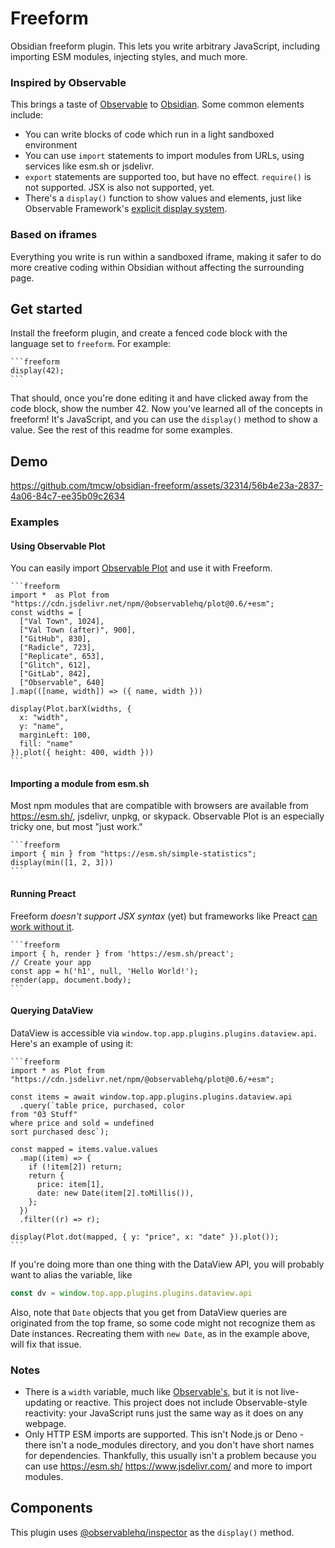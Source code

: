 # Freeform

Obsidian freeform plugin. This lets you write arbitrary JavaScript,
including importing ESM modules, injecting styles, and much more.

### Inspired by Observable

This brings a taste of [Observable](https://observablehq.com/) to
[Obsidian](https://obsidian.md/). Some common elements include:

- You can write blocks of code which run in a light sandboxed environment
- You can use `import` statements to import modules from URLs, using services
  like esm.sh or jsdelivr.
- `export` statements are supported too, but have no effect. `require()` is not supported.
  JSX is also not supported, yet.
- There's a `display()` function to show values and elements, just like
  Observable Framework's [explicit display system](https://observablehq.com/framework/javascript#explicit-display).

### Based on iframes

Everything you write is run within a sandboxed iframe, making it safer to do more
creative coding within Obsidian without affecting the surrounding page.

## Get started

Install the freeform plugin, and create a fenced code block with the language
set to `freeform`. For example:

    ```freeform
    display(42);
    ```

That should, once you're done editing it and have clicked away from the code block,
show the number 42. Now you've learned all of the concepts in freeform! It's
JavaScript, and you can use the `display()` method to show a value. See the rest
of this readme for some examples.

## Demo

<https://github.com/tmcw/obsidian-freeform/assets/32314/56b4e23a-2837-4a06-84c7-ee35b09c2634>

### Examples

#### Using Observable Plot

You can easily import [Observable Plot](https://observablehq.com/plot/) and use
it with Freeform.

    ```freeform
    import *  as Plot from "https://cdn.jsdelivr.net/npm/@observablehq/plot@0.6/+esm";
    const widths = [
      ["Val Town", 1024],
      ["Val Town (after)", 900],
      ["GitHub", 830],
      ["Radicle", 723],
      ["Replicate", 653],
      ["Glitch", 612],
      ["GitLab", 842],
      ["Observable", 640]
    ].map(([name, width]) => ({ name, width }))

    display(Plot.barX(widths, {
      x: "width",
      y: "name",
      marginLeft: 100,
      fill: "name"
    }).plot({ height: 400, width }))
    ```

#### Importing a module from esm.sh

Most npm modules that are compatible with browsers are available from
<https://esm.sh/>, jsdelivr, unpkg, or skypack. Observable Plot is an especially
tricky one, but most "just work."

    ```freeform
    import { min } from "https://esm.sh/simple-statistics";
    display(min([1, 2, 3]))
    ```

#### Running Preact

Freeform _doesn't support JSX syntax_ (yet) but frameworks
like Preact [can work without it](https://preactjs.com/guide/v10/getting-started/).

    ```freeform
    import { h, render } from 'https://esm.sh/preact';
    // Create your app
    const app = h('h1', null, 'Hello World!');
    render(app, document.body);
    ```

#### Querying DataView

DataView is accessible via `window.top.app.plugins.plugins.dataview.api`.
Here's an example of using it:

    ```freeform
    import * as Plot from "https://cdn.jsdelivr.net/npm/@observablehq/plot@0.6/+esm";

    const items = await window.top.app.plugins.plugins.dataview.api
      .query(`table price, purchased, color
    from "03 Stuff"
    where price and sold = undefined
    sort purchased desc`);

    const mapped = items.value.values
      .map((item) => {
        if (!item[2]) return;
        return {
          price: item[1],
          date: new Date(item[2].toMillis()),
        };
      })
      .filter((r) => r);

    display(Plot.dot(mapped, { y: "price", x: "date" }).plot());
    ```

If you're doing more than one thing with the DataView API, you will probably
want to alias the variable, like

```js
const dv = window.top.app.plugins.plugins.dataview.api
```

Also, note that `Date` objects that you get from DataView queries are
originated from the top frame, so some code might not recognize them as Date
instances. Recreating them with `new Date`, as in the example above, will
fix that issue.

### Notes

- There is a `width` variable, much like [Observable's](https://observablehq.com/framework/javascript#width), but
  it is not live-updating or reactive. This project does not include
  Observable-style reactivity: your JavaScript runs just the same
  way as it does on any webpage.
- Only HTTP ESM imports are supported. This isn't Node.js or Deno - there
  isn't a node_modules directory, and you don't have short names for dependencies.
  Thankfully, this usually isn't a problem because you can use <https://esm.sh/>
  <https://www.jsdelivr.com/> and more to import modules.

## Components

This plugin uses [@observablehq/inspector](https://github.com/observablehq/inspector) as
the `display()` method.
